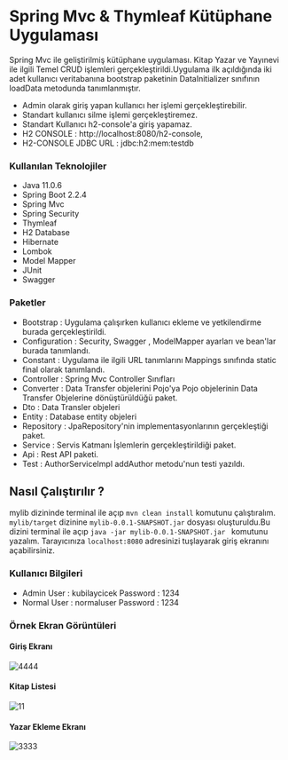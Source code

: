 # Spring Mvc & Thymleaf Kütüphane Uygulaması
Spring Mvc ile geliştirilmiş kütüphane uygulaması.
Kitap Yazar ve Yayınevi ile ilgili Temel CRUD işlemleri gerçekleştirildi.Uygulama ilk açıldığında iki adet kullanıcı veritabanına bootstrap paketinin DataInitializer sınıfının loadData metodunda tanımlanmıştır.
* Admin olarak giriş yapan kullanıcı her işlemi gerçekleştirebilir.
* Standart kullanıcı silme işlemi gerçekleştiremez.
* Standart Kullanıcı h2-console'a giriş yapamaz.
* H2 CONSOLE : http://localhost:8080/h2-console,
* H2-CONSOLE JDBC URL   : jdbc:h2:mem:testdb
### Kullanılan Teknolojiler
* Java 11.0.6
* Spring Boot 2.2.4
* Spring Mvc
* Spring Security
* Thymleaf
* H2 Database 
* Hibernate
* Lombok 
* Model Mapper 
* JUnit
* Swagger

### Paketler
* Bootstrap     : Uygulama çalışırken kullanıcı ekleme ve yetkilendirme burada gerçekleştirildi.
* Configuration : Security, Swagger , ModelMapper ayarları ve bean'lar burada tanımlandı.
* Constant   : Uygulama ile ilgili URL tanımlarını Mappings sınıfında static final olarak tanımlandı.
* Controller : Spring Mvc Controller Sınıfları
* Converter  : Data Transfer objelerini Pojo'ya Pojo objelerinin Data Transfer Objelerine dönüştürüldüğü paket.
* Dto        : Data Transler objeleri
* Entity     : Database entity objeleri
* Repository : JpaRepository'nin implementasyonlarının gerçekleştiği paket.
* Service    : Servis Katmanı İşlemlerin gerçekleştirildiği paket.
* Api        : Rest API paketi.
* Test       : AuthorServiceImpl addAuthor metodu'nun testi yazıldı.
 
 ## Nasıl Çalıştırılır ?
 mylib dizininde terminal ile açıp ``` mvn clean install ``` komutunu çalıştıralım.
 ```mylib/target``` dizinine ```mylib-0.0.1-SNAPSHOT.jar``` dosyası oluşturuldu.Bu dizini terminal ile açıp ``` java -jar mylib-0.0.1-SNAPSHOT.jar  ``` komutunu yazalım.
  Tarayıcınıza ``` localhost:8080 ``` adresinizi tuşlayarak giriş ekranını açabilirsiniz.

### Kullanıcı Bilgileri
 * Admin  User  : kubilaycicek Password : 1234 
 * Normal User  : normaluser   Password : 1234
 
### Örnek Ekran Görüntüleri
#### Giriş Ekranı
![4444](https://user-images.githubusercontent.com/44985849/79047476-67787780-7c1f-11ea-84a0-f9feeec6ed7e.PNG)
#### Kitap Listesi
![11](https://user-images.githubusercontent.com/44985849/79047487-84ad4600-7c1f-11ea-989f-f3cb46722102.PNG)

#### Yazar Ekleme Ekranı
![3333](https://user-images.githubusercontent.com/44985849/79047500-a9a1b900-7c1f-11ea-8ade-eebf8c73ec0b.PNG)


 
